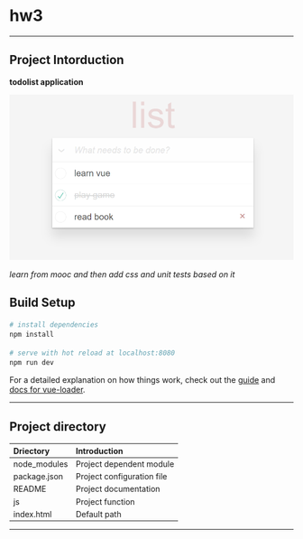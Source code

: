 # hw3

---

## Project Intorduction

**todolist application**

![demo](img/display.png)

_learn from mooc and then add css and unit tests based on it_

## Build Setup

```bash
# install dependencies
npm install

# serve with hot reload at localhost:8080
npm run dev

```

For a detailed explanation on how things work, check out the [guide](http://vuejs-templates.github.io/webpack/) and [docs for vue-loader](http://vuejs.github.io/vue-loader).

---

## Project directory

| Driectory    | Introduction               |
| :----------- | :------------------------- |
| node_modules | Project dependent module   |
| package.json | Project configuration file |
| README       | Project documentation      |
| js           | Project function           |
| index.html   | Default path               |

---
